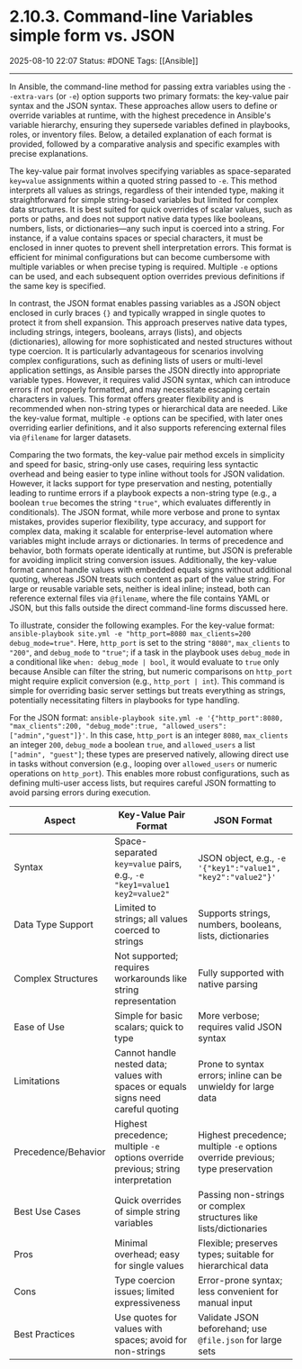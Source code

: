# 2.10.3. Command-line Variables simple form vs. JSON

2025-08-10 22:07
Status: #DONE 
Tags: [[Ansible]]

---
In Ansible, the command-line method for passing extra variables using the `--extra-vars` (or `-e`) option supports two primary formats: the key-value pair syntax and the JSON syntax. These approaches allow users to define or override variables at runtime, with the highest precedence in Ansible's variable hierarchy, ensuring they supersede variables defined in playbooks, roles, or inventory files. Below, a detailed explanation of each format is provided, followed by a comparative analysis and specific examples with precise explanations.

The key-value pair format involves specifying variables as space-separated `key=value` assignments within a quoted string passed to `-e`. This method interprets all values as strings, regardless of their intended type, making it straightforward for simple string-based variables but limited for complex data structures. It is best suited for quick overrides of scalar values, such as ports or paths, and does not support native data types like booleans, numbers, lists, or dictionaries—any such input is coerced into a string. For instance, if a value contains spaces or special characters, it must be enclosed in inner quotes to prevent shell interpretation errors. This format is efficient for minimal configurations but can become cumbersome with multiple variables or when precise typing is required. Multiple `-e` options can be used, and each subsequent option overrides previous definitions if the same key is specified.

In contrast, the JSON format enables passing variables as a JSON object enclosed in curly braces `{}` and typically wrapped in single quotes to protect it from shell expansion. This approach preserves native data types, including strings, integers, booleans, arrays (lists), and objects (dictionaries), allowing for more sophisticated and nested structures without type coercion. It is particularly advantageous for scenarios involving complex configurations, such as defining lists of users or multi-level application settings, as Ansible parses the JSON directly into appropriate variable types. However, it requires valid JSON syntax, which can introduce errors if not properly formatted, and may necessitate escaping certain characters in values. This format offers greater flexibility and is recommended when non-string types or hierarchical data are needed. Like the key-value format, multiple `-e` options can be specified, with later ones overriding earlier definitions, and it also supports referencing external files via `@filename` for larger datasets.

Comparing the two formats, the key-value pair method excels in simplicity and speed for basic, string-only use cases, requiring less syntactic overhead and being easier to type inline without tools for JSON validation. However, it lacks support for type preservation and nesting, potentially leading to runtime errors if a playbook expects a non-string type (e.g., a boolean `true` becomes the string `"true"`, which evaluates differently in conditionals). The JSON format, while more verbose and prone to syntax mistakes, provides superior flexibility, type accuracy, and support for complex data, making it scalable for enterprise-level automation where variables might include arrays or dictionaries. In terms of precedence and behavior, both formats operate identically at runtime, but JSON is preferable for avoiding implicit string conversion issues. Additionally, the key-value format cannot handle values with embedded equals signs without additional quoting, whereas JSON treats such content as part of the value string. For large or reusable variable sets, neither is ideal inline; instead, both can reference external files via `@filename`, where the file contains YAML or JSON, but this falls outside the direct command-line forms discussed here.

To illustrate, consider the following examples. For the key-value format: `ansible-playbook site.yml -e "http_port=8080 max_clients=200 debug_mode=true"`. Here, `http_port` is set to the string `"8080"`, `max_clients` to `"200"`, and `debug_mode` to `"true"`; if a task in the playbook uses `debug_mode` in a conditional like `when: debug_mode | bool`, it would evaluate to `true` only because Ansible can filter the string, but numeric comparisons on `http_port` might require explicit conversion (e.g., `http_port | int`). This command is simple for overriding basic server settings but treats everything as strings, potentially necessitating filters in playbooks for type handling.

For the JSON format: `ansible-playbook site.yml -e '{"http_port":8080, "max_clients":200, "debug_mode":true, "allowed_users":["admin","guest"]}'`. In this case, `http_port` is an integer `8080`, `max_clients` an integer `200`, `debug_mode` a boolean `true`, and `allowed_users` a list `["admin", "guest"]`; these types are preserved natively, allowing direct use in tasks without conversion (e.g., looping over `allowed_users` or numeric operations on `http_port`). This enables more robust configurations, such as defining multi-user access lists, but requires careful JSON formatting to avoid parsing errors during execution.

| Aspect                  | Key-Value Pair Format                                                                 | JSON Format                                                                    |
|-------------------------|---------------------------------------------------------------------------------------|-----------------------------------------------------------------------------|
| Syntax                  | Space-separated `key=value` pairs, e.g., `-e "key1=value1 key2=value2"`              | JSON object, e.g., `-e '{"key1":"value1", "key2":"value2"}'`                   |
| Data Type Support       | Limited to strings; all values coerced to strings                                     | Supports strings, numbers, booleans, lists, dictionaries                       |
| Complex Structures      | Not supported; requires workarounds like string representation                        | Fully supported with native parsing                                            |
| Ease of Use             | Simple for basic scalars; quick to type                                               | More verbose; requires valid JSON syntax                                       |
| Limitations             | Cannot handle nested data; values with spaces or equals signs need careful quoting   | Prone to syntax errors; inline can be unwieldy for large data                  |
| Precedence/Behavior     | Highest precedence; multiple `-e` options override previous; string interpretation   | Highest precedence; multiple `-e` options override previous; type preservation |
| Best Use Cases          | Quick overrides of simple string variables                                            | Passing non-strings or complex structures like lists/dictionaries              |
| Pros                    | Minimal overhead; easy for single values                                              | Flexible; preserves types; suitable for hierarchical data                      |
| Cons                    | Type coercion issues; limited expressiveness                                          | Error-prone syntax; less convenient for manual input                           |
| Best Practices          | Use quotes for values with spaces; avoid for non-strings                              | Validate JSON beforehand; use `@file.json` for large sets                      
